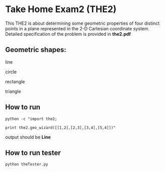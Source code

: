 # Take Home Exam2 (THE2)


This THE2 is about determining some geometric properties of four distinct points in a plane represented in the 2-D Cartesian coordinate system. Detailed specification of the problem is provided in **the2.pdf**

## Geometric shapes:

line

circle

rectangle

triangle

## How to run

```
python -c "import the2; 

print the2.geo_wizard([[1,2],[2,3],[3,4],[5,4]])"

```

output should be **Line**


## How to run tester

```
python theTester.py

```










